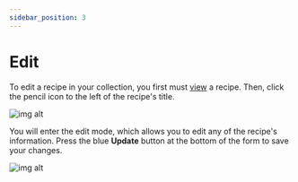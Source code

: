 ```yaml
---
sidebar_position: 3
---
```


# Edit

To edit a recipe in your collection, you first must [view](/docs/features/recipes/view) a recipe.
Then, click the pencil icon to the left of the recipe's title. 

![img alt](/img/features/edit-recipe-enter.png)

You will enter the edit mode, which allows you to edit any of the recipe's information. 
Press the blue **Update** button at the bottom of the form to save your changes. 

![img alt](/img/features/edit-recipe.png)
